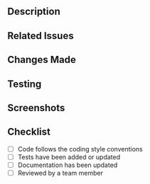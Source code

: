 ## Description

<!-- Briefly describe the changes made in this pull request -->

## Related Issues

<!-- List any related issues or feature requests -->

## Changes Made

<!-- Describe the changes made and the reasoning behind them -->

## Testing

<!-- Explain how the changes were tested and include relevant test case details -->

## Screenshots

<!-- Attach relevant screenshots if applicable -->

## Checklist

<!-- Items that need to be reviewed or verified before merging the pull request -->
- [ ] Code follows the coding style conventions
- [ ] Tests have been added or updated
- [ ] Documentation has been updated
- [ ] Reviewed by a team member
